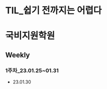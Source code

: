 TIL_쉽기 전까지는 어렵다
============================

# 국비지원학원

## Weekly
 ### 1주차_23.01.25~01.31
  - 23.01.30
